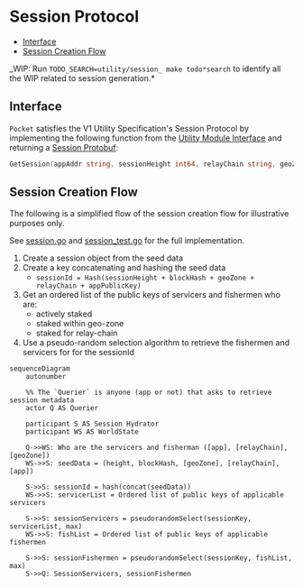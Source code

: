 # Session Protocol <!-- omit in toc -->

- [Interface](#interface)
- [Session Creation Flow](#session-creation-flow)

_WIP: Run `TODO_SEARCH=utility/session_ make todo*search` to identify all the WIP related to session generation.*

## Interface

`Pocket` satisfies the V1 Utility Specification's Session Protocol by implementing the following function from the [Utility Module Interface](../../shared/modules/utility_module.go) and returning a [Session Protobuf](../../shared/core/types/proto/session.proto):

```go
GetSession(appAddr string, sessionHeight int64, relayChain string, geoZone string) (*coreTypes.Session, error)
```

## Session Creation Flow

The following is a simplified flow of the session creation flow for illustrative purposes only.

See [session.go](../session.go) and [session_test.go](../session_test.go) for the full implementation.

1. Create a session object from the seed data
2. Create a key concatenating and hashing the seed data
   - `sessionId = Hash(sessionHeight + blockHash + geoZone + relayChain + appPublicKey)`
3. Get an ordered list of the public keys of servicers and fishermen who are:
   - actively staked
   - staked within geo-zone
   - staked for relay-chain
4. Use a pseudo-random selection algorithm to retrieve the fishermen and servicers for for the sessionId

```mermaid
sequenceDiagram
    autonumber

    %% The `Querier` is anyone (app or not) that asks to retrieve session metadata
    actor Q AS Querier

    participant S AS Session Hydrator
    participant WS AS WorldState

    Q->>WS: Who are the servicers and fisherman ([app], [relayChain], [geoZone])
    WS->>S: seedData = (height, blockHash, [geoZone], [relayChain], [app])

    S->>S: sessionId = hash(concat(seedData))
    WS->>S: servicerList = Ordered list of public keys of applicable servicers

    S->>S: sessionServicers = pseudorandomSelect(sessionKey, servicerList, max)
    WS->>S: fishList = Ordered list of public keys of applicable fishermen

    S->>S: sessionFishermen = pseudorandomSelect(sessionKey, fishList, max)
    S->>Q: SessionServicers, sessionFishermen
```

<!-- GITHUB_WIKI: utility/session_protocol -->
